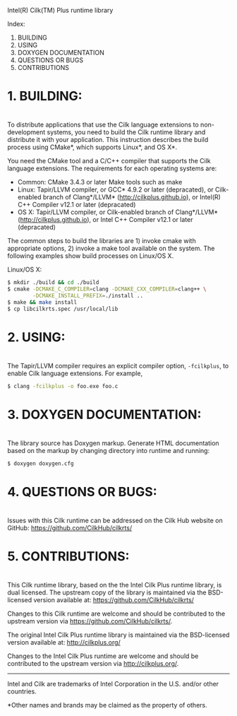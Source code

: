 Intel(R) Cilk(TM) Plus runtime library

Index:
1. BUILDING
2. USING
3. DOXYGEN DOCUMENTATION
4. QUESTIONS OR BUGS
5. CONTRIBUTIONS

#
#  1. BUILDING:
#

To distribute applications that use the Cilk language extensions to
non-development systems, you need to build the Cilk runtime library
and distribute it with your application.  This instruction describes
the build process using CMake*, which supports Linux*, and OS X*.

You need the CMake tool and a C/C++ compiler that supports the Cilk
language extensions.  The requirements for each operating systems are:

- Common:
    CMake 3.4.3 or later
    Make tools such as make
- Linux:
    Tapir/LLVM compiler,
    or GCC* 4.9.2 or later (depracated),
    or Cilk-enabled branch of Clang*/LLVM* (http://cilkplus.github.io),
    or Intel(R) C++ Compiler v12.1 or later (depracated)
- OS X:
    Tapir/LLVM compiler,
    or Cilk-enabled branch of Clang*/LLVM* (http://cilkplus.github.io),
    or Intel C++ Compiler v12.1 or later (depracated)

The common steps to build the libraries are 1) invoke cmake with
appropriate options, 2) invoke a make tool available on the system.
The following examples show build processes on Linux/OS X.

Linux/OS X:
```bash
$ mkdir ./build && cd ./build
$ cmake -DCMAKE_C_COMPILER=clang -DCMAKE_CXX_COMPILER=clang++ \
        -DCMAKE_INSTALL_PREFIX=./install ..
$ make && make install
$ cp libcilkrts.spec /usr/local/lib
```

#
#  2. USING:
#

The Tapir/LLVM compiler requires an explicit compiler option,
`-fcilkplus`, to enable Cilk language extensions.  For example,

```bash
$ clang -fcilkplus -o foo.exe foo.c 
```

#
#  3. DOXYGEN DOCUMENTATION:
#

The library source has Doxygen markup.  Generate HTML documentation
based on the markup by changing directory into runtime and running:

```
$ doxygen doxygen.cfg
```

#
#  4. QUESTIONS OR BUGS:
#

Issues with this Cilk runtime can be addressed on the Cilk Hub website
on GitHub: https://github.com/CilkHub/cilkrts/

#
#  5. CONTRIBUTIONS:
#

This Cilk runtime library, based on the the Intel Cilk Plus runtime
library, is dual licensed.  The upstream copy of the library is
maintained via the BSD-licensed version available at:
https://github.com/CilkHub/cilkrts/

Changes to this Cilk runtime are welcome and should be contributed to
the upstream version via https://github.com/CilkHub/cilkrts/.

The original Intel Cilk Plus runtime library is maintained via the
BSD-licensed version available at: http://cilkplus.org/

Changes to the Intel Cilk Plus runtime are welcome and should be
contributed to the upstream version via http://cilkplus.org/.

------------------------
Intel and Cilk are trademarks of Intel Corporation in the U.S. and/or
other countries.

*Other names and brands may be claimed as the property of others.
